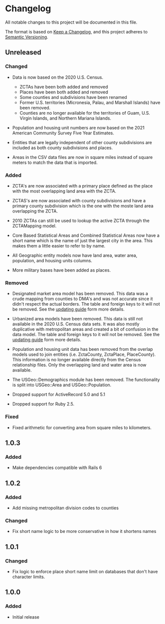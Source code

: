 # Changelog
All notable changes to this project will be documented in this file.

The format is based on [Keep a Changelog](https://keepachangelog.com/en/1.0.0/),
and this project adheres to [Semantic Versioning](https://semver.org/spec/v2.0.0.html).

## Unreleased

### Changed

- Data is now based on the 2020 U.S. Census.
  * ZCTAs have been both added and removed
  * Places have been both added and removed
  * Some counties and subdivisions have been renamed
  * Former U.S. territories (Micronesia, Palau, and Marshall Islands) have been removed.
  * Counties are no longer available for the territories of Guam, U.S. Virgin Islands, and Northern Mariana Islands.

- Population and housing unit numbers are now based on the 2021 American Community Survey Five Year Estimates.

- Entities that are legally independent of other county subdivisions are included as both county subdivisions and places.

- Areas in the CSV data files are now in square miles instead of square meters to match the data that is imported.

### Added

- ZCTA's are now associated with a primary place defined as the place with the most overlapping land area with the ZCTA.

- ZCTAS's are now associated with county subdivisions and have a primary county subdivision which is the one with the moste land area overlapping the ZCTA.

- 2010 ZCTAs can still be used to lookup the active ZCTA through the ZCTAMapping model.

- Core Based Statistical Areas and Combined Statistical Areas now have a short name which is the name of just the largest city in the area. This makes them a little easier to refer to by name.

- All Geographic entity models now have land area, water area, population, and housing units columns.

- More military bases have been added as places.

### Removed

- Designated market area model has been removed. This data was a crude mapping from counties to DMA's and was not accurate since it didn't respect the actual borders. The table and foreign keys to it will not be removed. See the [updating guide](UPDATING_TO_VERSION_2.md) form more details.

- Urbanized area models have been removed. This data is still not available in the 2020 U.S. Census data sets. It was also mostly duplicative with metropolitan areas and created a bit of confusion in the data model. The table and foreign keys to it will not be removed. See the [updating guide](UPDATING_TO_VERSION_2.md) form more details.


- Population and housing unit data has been removed from the overlap models used to join entities (i.e. ZctaCounty, ZctaPlace, PlaceCounty). This information is no longer available directly from the Census relationship files. Only the overlapping land and water area is now available.

- The USGeo::Demographics module has been removed. The functionality is split into USGeo::Area and USGeo::Population.

- Dropped support for ActiveRecord 5.0 and 5.1

- Dropped support for Ruby 2.5.

### Fixed

- Fixed arithmetic for converting area from square miles to kilometers.

## 1.0.3

### Added

- Make dependencies compatible with Rails 6

## 1.0.2

### Added

- Add missing metropolitan division codes to counties

### Changed

- Fix short name logic to be more conservative in how it shortens names

## 1.0.1

### Changed

- Fix logic to enforce place short name limit on databases that don't have character limits.

## 1.0.0

### Added

- Initial release

